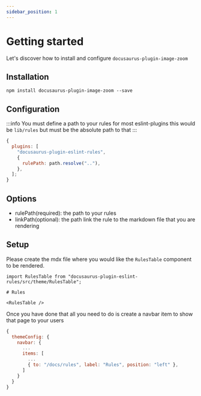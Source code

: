 ```yaml
---
sidebar_position: 1
---
```


# Getting started

Let's discover how to install and configure `docusaurus-plugin-image-zoom`

## Installation

```shell
npm install docusaurus-plugin-image-zoom --save
```

## Configuration

:::info
You must define a path to your rules for most eslint-plugins this would be `lib/rules` but must be the absolute path to that
:::

```js title=docusaurus.config.js
{
  plugins: [
    "docusaurus-plugin-eslint-rules",
    {
      rulePath: path.resolve(".."),
    },
  ];
}
```

## Options

- rulePath(required): the path to your rules
- linkPath(optional): the path link the rule to the markdown file that you are rendering

## Setup

Please create the mdx file where you would like the `RulesTable` component to be rendered.

```mdx title="docs/rules.mdx"
import RulesTable from "docusaurus-plugin-eslint-rules/src/theme/RulesTable";

# Rules

<RulesTable />
```

Once you have done that all you need to do is create a navbar item to show that page to your users

```js title=docusaurus.config.js
{
  themeConfig: {
    navbar: {
      ...
      items: [
        ...
        { to: "/docs/rules", label: "Rules", position: "left" },
      ]
    }
  }
}
```

